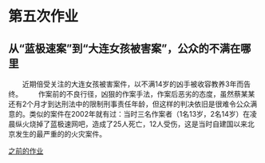 # 第五次作业

## 从“蓝极速案”到“大连女孩被害案”，公众的不满在哪里
　　近期倍受关注的大连女孩被害案件，以不满14岁的凶手被收容教养3年而告终。
　　作案前的不良行径，凶狠的作案手法，作案后恶劣的态度，虽然蔡某某还有2个月才到达刑法中的限制刑事责任年龄，但这样的判决依旧是很难令公众满意的。类似的案件在2002年就有过：当时三名作案者（1名13岁，2名14岁）在凌晨纵火烧掉了蓝极速网吧，造成了25人死亡，12人受伤，这是当时自建国以来北京发生的最严重的的火灾案件。



[之前的作业](https://github.com/cheerupyxolive/keshihuazuoye/blob/master/previoushw.md)
